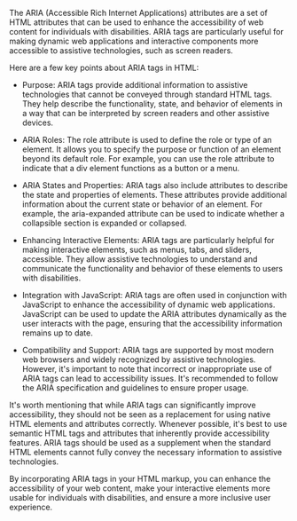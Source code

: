 The ARIA (Accessible Rich Internet Applications) attributes are a set of HTML attributes that can be used to enhance the accessibility of web content for individuals with disabilities. ARIA tags are particularly useful for making dynamic web applications and interactive components more accessible to assistive technologies, such as screen readers.

Here are a few key points about ARIA tags in HTML:

* Purpose: ARIA tags provide additional information to assistive technologies that cannot be conveyed through standard HTML tags. They help describe the functionality, state, and behavior of elements in a way that can be interpreted by screen readers and other assistive devices.

* ARIA Roles: The role attribute is used to define the role or type of an element. It allows you to specify the purpose or function of an element beyond its default role. For example, you can use the role attribute to indicate that a div element functions as a button or a menu.

* ARIA States and Properties: ARIA tags also include attributes to describe the state and properties of elements. These attributes provide additional information about the current state or behavior of an element. For example, the aria-expanded attribute can be used to indicate whether a collapsible section is expanded or collapsed.

* Enhancing Interactive Elements: ARIA tags are particularly helpful for making interactive elements, such as menus, tabs, and sliders, accessible. They allow assistive technologies to understand and communicate the functionality and behavior of these elements to users with disabilities.

* Integration with JavaScript: ARIA tags are often used in conjunction with JavaScript to enhance the accessibility of dynamic web applications. JavaScript can be used to update the ARIA attributes dynamically as the user interacts with the page, ensuring that the accessibility information remains up to date.

* Compatibility and Support: ARIA tags are supported by most modern web browsers and widely recognized by assistive technologies. However, it's important to note that incorrect or inappropriate use of ARIA tags can lead to accessibility issues. It's recommended to follow the ARIA specification and guidelines to ensure proper usage.

It's worth mentioning that while ARIA tags can significantly improve accessibility, they should not be seen as a replacement for using native HTML elements and attributes correctly. Whenever possible, it's best to use semantic HTML tags and attributes that inherently provide accessibility features. ARIA tags should be used as a supplement when the standard HTML elements cannot fully convey the necessary information to assistive technologies.

By incorporating ARIA tags in your HTML markup, you can enhance the accessibility of your web content, make your interactive elements more usable for individuals with disabilities, and ensure a more inclusive user experience.